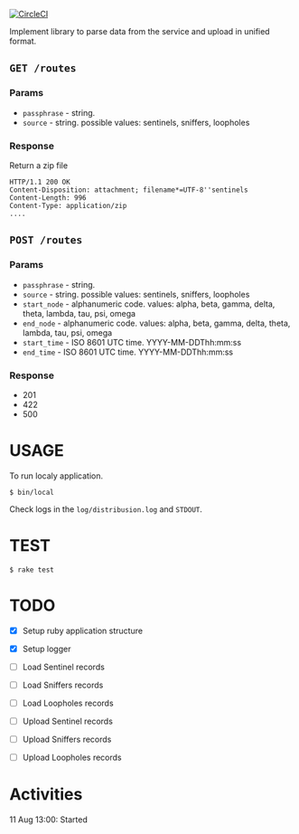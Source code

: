 [![CircleCI](https://circleci.com/gh/miry/samples/tree/distribusion.svg?style=svg)](https://circleci.com/gh/miry/samples/tree/distribusion)

Implement library to parse data from the service and upload in unified format.

## `GET /routes`

### Params

- `passphrase` - string.
- `source` - string. possible values: sentinels, sniffers, loopholes

### Response

Return a zip file

```
HTTP/1.1 200 OK
Content-Disposition: attachment; filename*=UTF-8''sentinels
Content-Length: 996
Content-Type: application/zip
....
```

## `POST /routes`

### Params

- `passphrase` - string.
- `source` - string. possible values: sentinels, sniffers, loopholes
- `start_node` - alphanumeric code. values: alpha, beta, gamma, delta, theta, lambda, tau, psi, omega
- `end_node` - alphanumeric code. values: alpha, beta, gamma, delta, theta, lambda, tau, psi, omega
- `start_time` - ISO 8601 UTC time. YYYY-MM-DDThh:mm:ss
- `end_time` - ISO 8601 UTC time. YYYY-MM-DDThh:mm:ss

### Response

- 201
- 422
- 500

USAGE
=====

To run localy application.

```
$ bin/local
```

Check logs in the `log/distribusion.log` and `STDOUT`.

TEST
====

```shell
$ rake test
```

TODO
====

- [x] Setup ruby application structure
- [x] Setup logger
- [ ] Load Sentinel records
- [ ] Load Sniffers records
- [ ] Load Loopholes records
- [ ] Upload Sentinel records
- [ ] Upload Sniffers records
- [ ] Upload Loopholes records


Activities
==========

11 Aug 13:00:  Started
